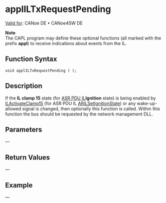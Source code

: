 # applILTxRequestPending

[Valid for](../../../Shared/FeatureAvailability.md): CANoe DE • CANoe4SW DE

**Note**  
The CAPL program may define these optional functions (all marked with the prefix **appl**) to receive indications about events from the IL.

## Function Syntax

`void applILTxRequestPending ( );`

## Description

If the **IL clamp 15** state (for [ASR PDU IL](../../AUTOSARpduIL/CAPLfunctionsAUTOSARpduILOverview.md)**Ignition** state) is being enabled by [ILActivateClamp15](CAPLfunctionILActivateClamp15.md) (for ASR PDU IL [ARILSetIgnitionState](../../AUTOSARpduIL/Functions/CAPLfunctionARILSetIgnitionState.md)) or any wake-up-allowed signal is changed, then optionally this function is called. Within this function the bus should be requested by the network management DLL.

## Parameters

—

## Return Values

—

## Example

—
